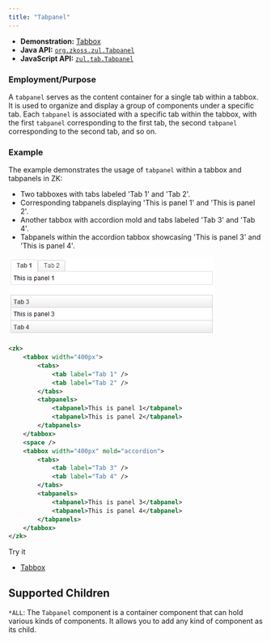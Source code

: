 ```yaml
---
title: "Tabpanel"
---
```



- **Demonstration:** [Tabbox](https://www.zkoss.org/zkdemo/tabbox)
- **Java API:** [`org.zkoss.zul.Tabpanel`](https://www.zkoss.org/javadoc/latest/zk/org/zkoss/zul/Tabpanel.html)
- **JavaScript API:** [`zul.tab.Tabpanel`](https://www.zkoss.org/javadoc/latest/jsdoc/classes/zul.tab.Tabpanel.html)

### Employment/Purpose

A `tabpanel` serves as the content container for a single tab within a tabbox. It is used to organize and display a group of components under a specific tab. Each `tabpanel` is associated with a specific tab within the tabbox, with the first `tabpanel` corresponding to the first tab, the second `tabpanel` corresponding to the second tab, and so on.

### Example

The example demonstrates the usage of `tabpanel` within a tabbox and tabpanels in ZK:

- Two tabboxes with tabs labeled 'Tab 1' and 'Tab 2'.
- Corresponding tabpanels displaying 'This is panel 1' and 'This is panel 2'.
- Another tabbox with accordion mold and tabs labeled 'Tab 3' and 'Tab 4'.
- Tabpanels within the accordion tabbox showcasing 'This is panel 3' and 'This is panel 4'.

![Tabs](images/ZKComRef_Containers_Tabs.png)
```xml
<zk>
	<tabbox width="400px">
		<tabs>
			<tab label="Tab 1" />
			<tab label="Tab 2" />
		</tabs>
		<tabpanels>
			<tabpanel>This is panel 1</tabpanel>
			<tabpanel>This is panel 2</tabpanel>
		</tabpanels>
	</tabbox>
	<space />
	<tabbox width="400px" mold="accordion">
		<tabs>
			<tab label="Tab 3" />
			<tab label="Tab 4" />
		</tabs>
		<tabpanels>
			<tabpanel>This is panel 3</tabpanel>
			<tabpanel>This is panel 4</tabpanel>
		</tabpanels>
	</tabbox>
</zk>
```

Try it

* [Tabbox](https://zkfiddle.org/sample/cd1tff/1-ZK-Component-Reference-Tabbox-Example?v=latest&t=Iceblue_Compact)

## Supported Children

`*ALL`: The `Tabpanel` component is a container component that can hold various kinds of components. It allows you to add any kind of component as its child.